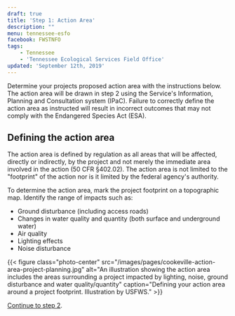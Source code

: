 ```yaml
---
draft: true
title: 'Step 1: Action Area'
description: ""
menu: tennessee-esfo
facebook: FWSTNFO
tags:
    - Tennessee
    - 'Tennessee Ecological Services Field Office'
updated: 'September 12th, 2019'
---
```


Determine your projects proposed action area with the instructions below.  The action area will be drawn in step 2 using the Service's Information, Planning and Consultation system (IPaC). Failure to correctly define the action area as instructed will result in incorrect outcomes that may not comply with the Endangered Species Act (ESA).

## Defining the action area

The action area is defined by regulation as all areas that will be affected, directly or indirectly, by the project and not merely the immediate area involved in the action (50 CFR §402.02). The action area is not limited to the "footprint" of the action nor is it limited by the federal agency's authority.

To determine the action area, mark the project footprint on a topographic map. Identify the range of impacts such as:

- Ground disturbance (including access roads)
- Changes in water quality and quantity (both surface and underground water)
- Air quality
- Lighting effects
- Noise disturbance

{{< figure class="photo-center" src="/images/pages/cookeville-action-area-project-planning.jpg" alt="An illustration showing the action area includes the areas surrounding a project impacted by lighting, noise, ground disturbance and water quality/quantity" caption="Defining your action area around a project footprint. Illustration by USFWS." >}}

[Continue to step 2](/cookeville/project-review/obtain-an-official-species-list).
